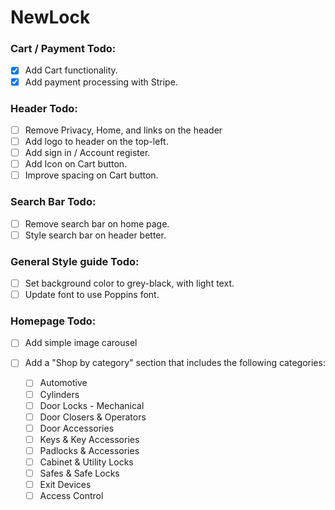 # NewLock

### Cart / Payment Todo:

- [x] Add Cart functionality.
- [x] Add payment processing with Stripe.

### Header Todo:

- [ ] Remove Privacy, Home, and links on the header
- [ ] Add logo to header on the top-left.
- [ ] Add sign in / Account register.
- [ ] Add Icon on Cart button.
- [ ] Improve spacing on Cart button.

### Search Bar Todo:

- [ ] Remove search bar on home page.
- [ ] Style search bar on header better.

### General Style guide Todo:

- [ ] Set background color to grey-black, with light text.
- [ ] Update font to use Poppins font.

### Homepage Todo:

- [ ] Add simple image carousel
- [ ] Add a "Shop by category" section that includes the following categories:

  - [ ] Automotive
  - [ ] Cylinders
  - [ ] Door Locks - Mechanical
  - [ ] Door Closers & Operators
  - [ ] Door Accessories
  - [ ] Keys & Key Accessories
  - [ ] Padlocks & Accessories
  - [ ] Cabinet & Utility Locks
  - [ ] Safes & Safe Locks
  - [ ] Exit Devices
  - [ ] Access Control
